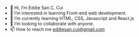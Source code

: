 - 👋 Hi, I’m Eddie San C. Cui
- 👀 I’m interested in learning Front-end web development.
- 🌱 I’m currently learning HTML, CSS, Javascript and React.js
- 💞️ I’m looking to collaborate with anyone.
- 📫 How to reach me eddiesan.cui@gmail.com

<!---
eddiesancui/eddiesancui is a ✨ special ✨ repository because its `README.md` (this file) appears on your GitHub profile.
You can click the Preview link to take a look at your changes.
--->
